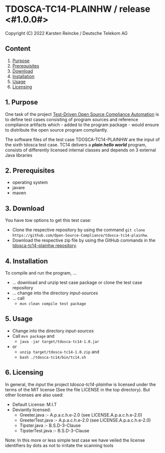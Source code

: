 # TDOSCA-TC14-PLAINHW / release <#1.0.0#>

Copyright (C) 2022 Karsten Reincke / Deutsche Telekom AG

## Content
1. [Purpose](#pur)
2. [Prerequisites](#prq)
3. [Download](#dlo)
4. [Installation](#ins)
5. [Usage](#use)
6. [Licensing](#lic)

## 1. Purpose <a id="pur"></a>
One task of the project [Test-Driven Open Source Compliance Automation](https://github.com/Open-Source-Compliance/tdosca) is to define test cases consisting of program sources and reference compliance artifacts which - added to the program package - would ensure to distribute the open source program compliantly.

The software files of the test case TDOSCA-TC14-PLAINHW are the input of the sixth tdosca test case. TC14 delivers a ***plain hello world*** program, consists of differently licensed internal classes and depends on 3 external Java libraries

## 2. Prerequisites <a id="prq"></a>
* operating system
* javare
* maven


## 3. Download <a id="dlo"></a>

You have tow options to get this test case:

* Clone the respective repository by using the command ``git clone https://github.com/Open-Source-Compliance/tdosca-tc14-plainhw``.
* Download the respective zip file by using the GitHub commands in the [tdosca-tc14-plainhw repository](https://github.com/Open-Source-Compliance/tdosca-tc14-plainhw).

## 4. Installation <a id="ins"></a>
To compile and run the program, ...
* ... download and unzip test case package or clone the test case repository
* ... change into the directory *input-sources*
* ... call
  - ``mvn clean compile test package``

## 5. Usage <a id="use"></a>
* Change into the directory *input-sources*
* Call ``mvn package`` and
  - ``java -jar target/tdosca-tc14-1.0.jar``
* or
  - ``unzip target/tdosca-tc14-1.0.zip`` and
  - ``bash ./tdosca-tc14/bin/tc14.sh``

## 6. Licensing <a id="lic"></a>

In general, the *input* the project *tdosca-tc14-plainhw* is licensed under the terms of the MIT license (See the file LICENSE in the top directory). But other licenses are also used:

* Default License: M.I.T
* Deviantly licensed:
  - Greeter.java :- A.p.a.c.h.e-2.0 (see LICENSE.A.p.a.c.h.e-2.0)
  - GreeterTest.java :- A.p.a.c.h.e-2.0 (see LICENSE.A.p.a.c.h.e-2.0)
  - Tipster.java :- B.S.D-3-Clause
  - TipsterTest.java :- B.S.D-3-Clause

Note: In this more or less simple test case we have veiled the license identifiers by dots as not to irritate the scanning tools
